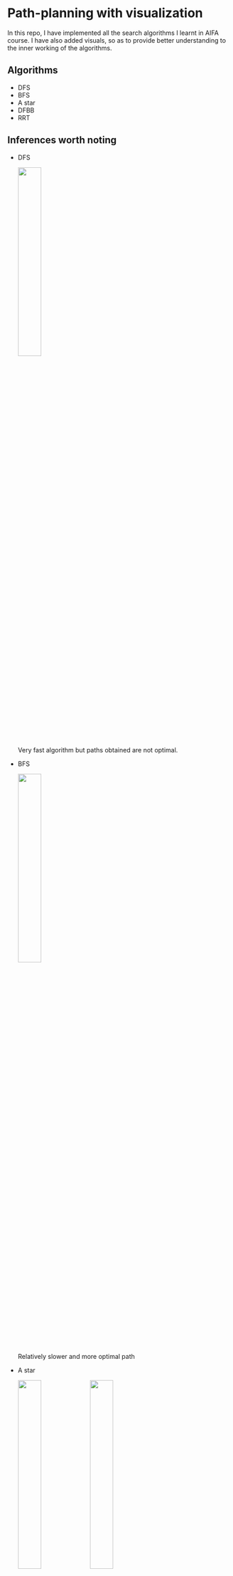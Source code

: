 # Path-planning with visualization
In this repo, I have implemented all the search algorithms I learnt in AIFA course.
I have also added visuals, so as to provide better understanding to the inner working of the algorithms.

## Algorithms 
  - DFS
  - BFS
  - A star
  - DFBB
  - RRT 

## Inferences worth noting

  - DFS 
  
    <img src="https://user-images.githubusercontent.com/86613790/148540269-65e1a78a-f997-48d4-baf2-98f59845d4b0.png" width=33% height=33%>
    
    Very fast algorithm but paths obtained are not optimal.
  - BFS
  
    <img src="https://user-images.githubusercontent.com/86613790/148539683-e4e4ddd4-1b08-47ce-b7e7-248caf255b0a.png" width=33% height=33%>  
  
    Relatively slower and more optimal path
  - A star
    
    <p float="left">
    <img src="https://user-images.githubusercontent.com/86613790/148538728-acae1b08-d38e-427d-938b-024732dca4ce.png" width=33% height=33%>  
    <img src="https://user-images.githubusercontent.com/86613790/148539092-ed48d922-e607-4c29-992a-dfb456643b19.png" width=33% height=33%>
    <img src="https://user-images.githubusercontent.com/86613790/148539408-f4db3f9e-847e-43d8-b2b1-7906d4365ee7.png" width=33% height=33%>
    </p>

    Most widely used path planning algorithm. Optimal solution is obtained in reasonable time

    But results and performance heavily depend on heuristic algorithm used.
  - DFBB

    <img src="https://user-images.githubusercontent.com/86613790/148540655-08f216f7-1665-4a94-a915-071d624f1442.png" width=33% height=33%>
    
    Takes a lot of time, even more than A star as it does quite a lot of unnecessary exploration. But the path found it optimal.
  - RRT

    <img src="https://user-images.githubusercontent.com/86613790/148540819-f73e98cd-8b7c-4430-ad72-44172e10ae50.png" width=33% height=33%>

    Rapidly exploring Random Tree, as the name suggests, randomly builds an exploration tree untill it gets to the proximity of the goal, from where it undergoes straight path to the goal.

    It is an iterative method and thus speed can be acheived as per requirement, at the cost of quality.

    As per my thinking, we can use it to generate low quality approximate path and later generate detailed path using A star between consecutive nodes.

    **Bonus :**
    
      Big mistake coming here. Have convolution now
      
      ![image](https://user-images.githubusercontent.com/86613790/148541104-f249f06f-f781-48cf-a946-b406757ae031.png)
